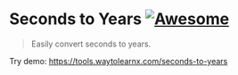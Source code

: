 # Seconds to Years [![Awesome](https://cdn.rawgit.com/sindresorhus/awesome/d7305f38d29fed78fa85652e3a63e154dd8e8829/media/badge.svg)](https://github.com/sindresorhus/awesome)

>Easily convert seconds to years.

Try demo: https://tools.waytolearnx.com/seconds-to-years
